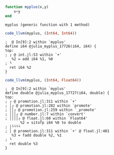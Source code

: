 ```julia
function myplus(x,y)
    x+y
end
```




    myplus (generic function with 1 method)




```julia
code_llvm(myplus, (Int64, Int64))
```

    
    ;  @ In[9]:2 within `myplus'
    define i64 @julia_myplus_17726(i64, i64) {
    top:
    ; ┌ @ int.jl:53 within `+'
       %2 = add i64 %1, %0
    ; └
      ret i64 %2
    }



```julia
code_llvm(myplus, (Int64, Float64))
```

    
    ;  @ In[9]:2 within `myplus'
    define double @julia_myplus_17727(i64, double) {
    top:
    ; ┌ @ promotion.jl:311 within `+'
    ; │┌ @ promotion.jl:282 within `promote'
    ; ││┌ @ promotion.jl:259 within `_promote'
    ; │││┌ @ number.jl:7 within `convert'
    ; ││││┌ @ float.jl:60 within `Float64'
           %2 = sitofp i64 %0 to double
    ; │└└└└
    ; │ @ promotion.jl:311 within `+' @ float.jl:401
       %3 = fadd double %2, %1
    ; └
      ret double %3
    }



```julia

```
